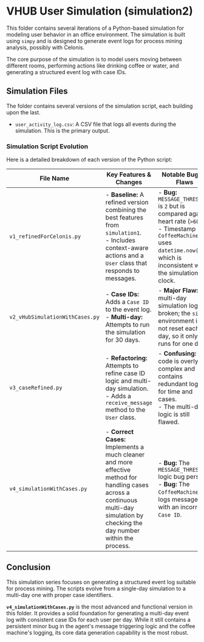 # VHUB User Simulation (simulation2)

This folder contains several iterations of a Python-based simulation for modeling user behavior in an office environment. The simulation is built using `simpy` and is designed to generate event logs for process mining analysis, possibly with Celonis.

The core purpose of the simulation is to model users moving between different rooms, performing actions like drinking coffee or water, and generating a structured event log with case IDs.

## Simulation Files

The folder contains several versions of the simulation script, each building upon the last.

*   `user_activity_log.csv`: A CSV file that logs all events during the simulation. This is the primary output.

### Simulation Script Evolution

Here is a detailed breakdown of each version of the Python script: 

| File Name                      | Key Features & Changes                                                                                                                                                             | Notable Bugs & Flaws                                                                                                                                                              |
| ------------------------------ | ---------------------------------------------------------------------------------------------------------------------------------------------------------------------------------- | --------------------------------------------------------------------------------------------------------------------------------------------------------------------------------- |
| `v1_refinedForCelonis.py`      | - **Baseline:** A refined version combining the best features from `simulation1`.<br>- Includes context-aware actions and a `User` class that responds to messages.                   | - **Bug:** `MESSAGE_THRESHOLD` is `2` but is compared against heart rate (`>60`).<br>- Timestamp in `CoffeeMachine` uses `datetime.now()`, which is inconsistent with the simulation clock. |
| `v2_vHubSimulationWithCases.py` | - **Case IDs:** Adds a `Case ID` to the event log.<br>- **Multi-day:** Attempts to run the simulation for 30 days.                                                                   | - **Major Flaw:** The multi-day simulation logic is broken; the `simpy` environment is not reset each day, so it only runs for one day.                                           |
| `v3_caseRefined.py`            | - **Refactoring:** Attempts to refine case ID logic and multi-day simulation.<br>- Adds a `receive_message` method to the `User` class.                                               | - **Confusing:** The code is overly complex and contains redundant logic for time and cases.<br>- The multi-day logic is still flawed.                                              |
| `v4_simulationWithCases.py`    | - **Correct Cases:** Implements a much cleaner and more effective method for handling cases across a continuous multi-day simulation by checking the day number within the process. | - **Bug:** The `MESSAGE_THRESHOLD` logic bug persists.<br>- **Bug:** The `CoffeeMachine` still logs messages with an incorrect `Case ID`.                                              |

## Conclusion

This simulation series focuses on generating a structured event log suitable for process mining. The scripts evolve from a single-day simulation to a multi-day one with proper case identifiers.

**`v4_simulationWithCases.py`** is the most advanced and functional version in this folder. It provides a solid foundation for generating a multi-day event log with consistent case IDs for each user per day. While it still contains a persistent minor bug in the agent's message triggering logic and the coffee machine's logging, its core data generation capability is the most robust. 